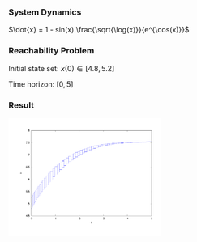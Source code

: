 ### System Dynamics

$\dot{x} = 1 - sin(x) \frac{\sqrt{\log(x)}}{e^{\cos(x)}}$



### Reachability Problem

Initial state set: $x(0) \in [4.8,5.2]$

Time horizon: $[0,5]$


### Result

<img src='../../../images/simple.pdf' width='300'>
